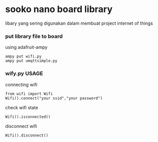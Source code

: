 # sooko nano board library

libary yang sering digunakan dalam membuat project internet of things


### put library file to board
using adafruit-ampy


```
ampy put wifi.py
ampy put umqttsimple.py
```

### wify.py USAGE
connecting wifi
```
from wifi import Wifi
Wifi().connect("your ssid","your password")
```

check wifi state 
```
Wifi().isconnected()

```
disconnect wifi 
```
Wifi().disconnect()

```






